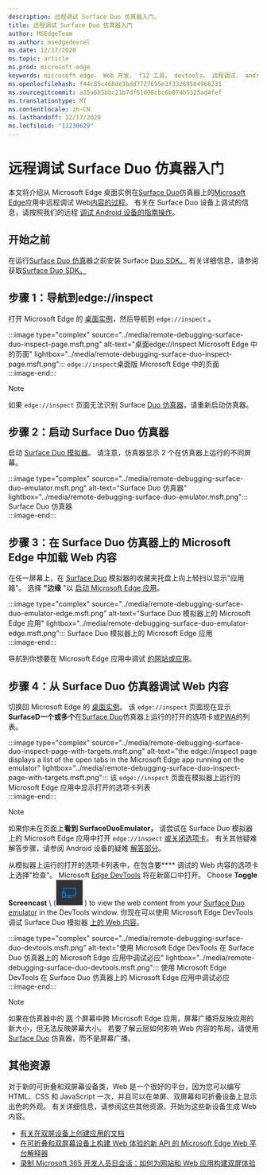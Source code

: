 ```yaml
---
description: 远程调试 Surface Duo 仿真器入门。
title: 远程调试 Surface Duo 仿真器入门
author: MSEdgeTeam
ms.author: msedgedevrel
ms.date: 12/17/2020
ms.topic: article
ms.prod: microsoft-edge
keywords: microsoft edge， Web 开发， f12 工具， devtools， 远程调试， android， surface duo
ms.openlocfilehash: f44c85c468de3bdd7727695e3f33269584966231
ms.sourcegitcommit: a35a6b5bbc21b7df61d08cbc6b074b5325ad4fef
ms.translationtype: MT
ms.contentlocale: zh-CN
ms.lasthandoff: 12/17/2020
ms.locfileid: "11230629"
---
```

# 远程调试 Surface Duo 仿真器入门  

本文将介绍从 Microsoft Edge 桌面实例在[Surface Duo][MicrosoftSurfaceDevicesSurfaceDuo]仿真器上的[Microsoft Edge][GooglePlayStoreAppsComMicrosoftEmmx]应用中远程调试 Web[内容的过程][MicrosoftEdge]。  有关在 Surface Duo 设备上调试的信息，请按照我们的远程 [调试 Android 设备的指南操作][DevtoolsRemoteDebuggingMain]。  

## 开始之前

在运行[Surface Duo 仿真][MicrosoftDownload100847]器之前安装 Surface [Duo SDK。][DualScreenAndroidUseEmulator]  有关详细信息，请参阅获取[Surface Duo SDK。][DualScreenAndroidGetDuoSdk]  

## 步骤 1：导航到edge://inspect  

打开 Microsoft Edge 的 [桌面实例][MicrosoftEdge]，然后导航到 `edge://inspect` 。  

:::image type="complex" source="../media/remote-debugging-surface-duo-inspect-page.msft.png" alt-text="桌面edge://inspect Microsoft Edge 中的页面" lightbox="../media/remote-debugging-surface-duo-inspect-page.msft.png":::
   `edge://inspect`桌面版 Microsoft Edge 中的页面  
:::image-end:::

> [!NOTE]
> 如果 `edge://inspect` 页面无法识别 Surface [Duo 仿真器][DualScreenAndroidUseEmulator]，请重新启动仿真器。  

## 步骤 2：启动 Surface Duo 仿真器  

启动 [Surface Duo 模拟器][DualScreenAndroidUseEmulator]。  请注意，仿真器显示 2 个在仿真器上运行的不同屏幕。  

:::image type="complex" source="../media/remote-debugging-surface-duo-emulator.msft.png" alt-text="Surface Duo 仿真器" lightbox="../media/remote-debugging-surface-duo-emulator.msft.png":::
   Surface Duo 仿真器  
:::image-end:::  

## 步骤 3：在 Surface Duo 仿真器上的 Microsoft Edge 中加载 Web 内容  

在任一屏幕上，在 [Surface Duo][DualScreenAndroidUseEmulator] 模拟器的收藏夹托盘上向上轻扫以显示"应用箱"。  选择 **"边缘** "以 [启动 Microsoft Edge 应用][GooglePlayStoreAppsComMicrosoftEmmx]。  

:::image type="complex" source="../media/remote-debugging-surface-duo-emulator-edge.msft.png" alt-text="Surface Duo 模拟器上的 Microsoft Edge 应用" lightbox="../media/remote-debugging-surface-duo-emulator-edge.msft.png":::
   Surface Duo 模拟器上的 Microsoft Edge 应用  
:::image-end:::  

导航到你想要在 Microsoft Edge 应用中调试 [的网站或应用][GooglePlayStoreAppsComMicrosoftEmmx]。  

## 步骤 4：从 Surface Duo 仿真器调试 Web 内容  

切换回 Microsoft Edge 的 [桌面实例][MicrosoftEdge]。  该 `edge://inspect` 页面现在显示**SurfaceD一个或多个**在[Surface Duo][DualScreenAndroidUseEmulator]仿真器上运行的打开的选项卡或[PWA][ProgressiveWebAppsIndex]的列表。  

:::image type="complex" source="../media/remote-debugging-surface-duo-inspect-page-with-targets.msft.png" alt-text="the edge://inspect page displays a list of the open tabs in the Microsoft Edge app running on the emulator" lightbox="../media/remote-debugging-surface-duo-inspect-page-with-targets.msft.png":::
   该 `edge://inspect` 页面在模拟器上运行的 Microsoft Edge 应用中显示打开的选项卡列表  
:::image-end:::  

> [!NOTE]
> 如果你未在页面上**看到 SurfaceDuoEmulator，** 请尝试在 Surface Duo 模拟器上的 Microsoft Edge 应用中打开 `edge://inspect` [或关闭选项卡][DualScreenAndroidUseEmulator]。 [][GooglePlayStoreAppsComMicrosoftEmmx]  有关其他疑难解答步骤，请参阅 Android 设备的疑难 [解答部分][DevtoolsRemoteDebuggingIndexTroubleshootingDevtoolsIsNotDetectingAndroidDevice]。  

从模拟器上运行的打开的选项卡列表中，在包含要**** 调试的 Web 内容的选项卡上选择"检查"。  Microsoft [Edge DevTools][DevtoolsIndex] 将在新窗口中打开。  Choose **Toggle Screencast** \ (![ Toggle Screencast ][ImageToggleScreencastIcon] \) to view the web content from your [Surface Duo emulator][DualScreenAndroidUseEmulator] in the DevTools window.  你现在可以使用 Microsoft Edge DevTools 调试 Surface Duo 模拟器 [上的 Web 内容][DualScreenAndroidUseEmulator]。  

:::image type="complex" source="../media/remote-debugging-surface-duo-devtools.msft.png" alt-text="使用 Microsoft Edge DevTools 在 Surface Duo 仿真器上的 Microsoft Edge 应用中调试必应" lightbox="../media/remote-debugging-surface-duo-devtools.msft.png":::
   使用 Microsoft Edge DevTools 在 Surface Duo 仿真器上的 Microsoft Edge 应用中调试必应  
:::image-end:::  

> [!NOTE]
> 如果在仿真器中的 [两][GooglePlayStoreAppsComMicrosoftEmmx] 个屏幕中跨 Microsoft Edge 应用，屏幕广播将反映应用的新大小，但无法反映屏幕大小。  若要了解云层如何影响 Web 内容的布局，请使用 [Surface Duo][DualScreenAndroidUseEmulator] 仿真器，而不是屏幕广播。  

## 其他资源  

对于新的可折叠和双屏幕设备类，Web 是一个很好的平台，因为您可以编写 HTML、CSS 和 JavaScript 一次，并且可以在单屏、双屏幕和可折叠设备上显示出色的外观。  有关详细信息，请参阅这些其他资源，开始为这些新设备生成 Web 内容。  

*   [有关在双屏设备上创建应用的文档][DualScreenIndex]  
*   [在可折叠和双屏幕设备上构建 Web 体验的新 API 的 Microsoft Edge Web 平台解释器][GithubMicrosoftedgeMsedgeexplainersFoldablesExplainer]  
*   [录制 Microsoft 365 开发人员日会话：如何为网站和 Web 应用构建双屏体验][YoutubeDxrzwsqxpvc]  

<!-- image links -->  

[ImageToggleScreencastIcon]: images/toggle-screencast-icon.msft.png  

<!-- links -->  

[DevtoolsIndex]: ../index.md "Microsoft Edge (Chromium) 开发人员工具 |Microsoft Docs"  
[ProgressiveWebAppsIndex]: ../../progressive-web-apps-chromium/index.md "Windows 上的渐进式 Web 应用 |Microsoft Docs"  
[DevtoolsRemoteDebuggingMain]: ./index.md "远程调试 Android 设备入门 |Microsoft Docs"  
[DevtoolsRemoteDebuggingIndexTroubleshootingDevtoolsIsNotDetectingAndroidDevice]: ./index.md#troubleshooting-devtools-is-not-detecting-the-android-device "疑难解答：DevTools 无法检测 Android 设备 - 远程调试 Android 设备入门 |Microsoft Docs"  

[DualScreenIndex]: /dual-screen/index "为双屏设备创建应用 |Microsoft Docs"  
[DualScreenAndroidUseEmulator]: /dual-screen/android/use-emulator "使用 Surface D一仿真器 |Microsoft Docs"  
[DualScreenAndroidGetDuoSdk]: /dual-screen/android/get-duo-sdk "获取 Surface Duo SDK |Microsoft Docs"  

[MicrosoftEdge]: https://www.microsoft.com/edge "引入新的 Microsoft Edge"  
[MicrosoftSurfaceDevicesSurfaceDuo]: https://www.microsoft.com/surface/devices/surface-duo "新的 Surface Duo |Microsoft Surface"  
[MicrosoftDownload100847]: https://www.microsoft.com/download/details.aspx?id=100847 "下载 Surface Duo SDK 预览版 |Microsoft 下载中心"  

[GooglePlayStoreAppsComMicrosoftEmmx]: https://play.google.com/store/apps/details?id=com.microsoft.emmx "Microsoft Edge：Web 浏览器 |GooglePlay"  

[GithubMicrosoftedgeMsedgeexplainersFoldablesExplainer]: https://github.com/MicrosoftEdge/MSEdgeExplainers/blob/master/Foldables/explainer.md "可折叠设备上启发式体验的 Web 平台基元 - MicrosoftEdge/MSEdgeExplainers |GitHub"  

[YoutubeDxrzwsqxpvc]: https://youtu.be/DXrZWsqXPVc "如何为网站和 Web 应用构建双屏幕体验 |YouTube"  
